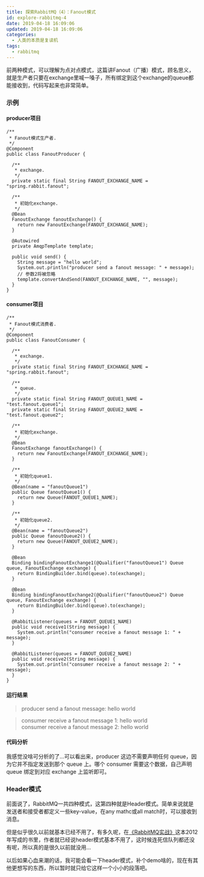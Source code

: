 ```yaml
---
title: 探索RabbitMQ（4）：Fanout模式
id: explore-rabbitmq-4
date: 2019-04-18 16:09:06
updated: 2019-04-18 16:09:06
categories:
  - 人类的本质是复读机
tags:
  - rabbitmq
---
```

前两种模式，可以理解为点对点模式，这篇讲Fanout（广播）模式，顾名思义，就是生产者只要在exchange里喊一嗓子，所有绑定到这个exchange的queue都能接收到，代码写起来也非常简单。

<!-- more -->

### 示例

#### producer项目

```
/**
 * Fanout模式生产者.
 */
@Component
public class FanoutProducer {

  /**
   * exchange.
   */
  private static final String FANOUT_EXCHANGE_NAME = "spring.rabbit.fanout";

  /**
   * 初始化exchange.
   */
  @Bean
  FanoutExchange fanoutExchange() {
    return new FanoutExchange(FANOUT_EXCHANGE_NAME);
  }

  @Autowired
  private AmqpTemplate template;

  public void send() {
    String message = "hello world";
    System.out.println("producer send a fanout message: " + message);
    // 参数2将被忽略
    template.convertAndSend(FANOUT_EXCHANGE_NAME, "", message);
  }
}
```

#### consumer项目

```
/**
 * Fanout模式消费者.
 */
@Component
public class FanoutConsumer {

  /**
   * exchange.
   */
  private static final String FANOUT_EXCHANGE_NAME = "spring.rabbit.fanout";

  /**
   * queue.
   */
  private static final String FANOUT_QUEUE1_NAME = "test.fanout.queue1";
  private static final String FANOUT_QUEUE2_NAME = "test.fanout.queue2";

  /**
   * 初始化exchange.
   */
  @Bean
  FanoutExchange fanoutExchange() {
    return new FanoutExchange(FANOUT_EXCHANGE_NAME);
  }

  /**
   * 初始化queue1.
   */
  @Bean(name = "fanoutQueue1")
  public Queue fanoutQueue1() {
    return new Queue(FANOUT_QUEUE1_NAME);
  }

  /**
   * 初始化queue2.
   */
  @Bean(name = "fanoutQueue2")
  public Queue fanoutQueue2() {
    return new Queue(FANOUT_QUEUE2_NAME);
  }

  @Bean
  Binding bindingFanoutExchange1(@Qualifier("fanoutQueue1") Queue queue, FanoutExchange exchange) {
    return BindingBuilder.bind(queue).to(exchange);
  }

  @Bean
  Binding bindingFanoutExchange2(@Qualifier("fanoutQueue2") Queue queue, FanoutExchange exchange) {
    return BindingBuilder.bind(queue).to(exchange);
  }

  @RabbitListener(queues = FANOUT_QUEUE1_NAME)
  public void receive1(String message) {
    System.out.println("consumer receive a fanout message 1: " + message);
  }

  @RabbitListener(queues = FANOUT_QUEUE2_NAME)
  public void receive2(String message) {
    System.out.println("consumer receive a fanout message 2: " + message);
  }
}
```
#### 运行结果
> producer send a fanout message: hello world

> consumer receive a fanout message 1: hello world</br>
consumer receive a fanout message 2: hello world

#### 代码分析

我感觉没啥可分析的了...可以看出来，producer 这边不需要声明任何 queue，因为它并不指定发送到那个 queue 上。哪个 consumer 需要这个数据，自己声明 queue 绑定到对应 exchange 上监听即可。

### Header模式

前面说了，RabbitMQ一共四种模式，这第四种就是Header模式。简单来说就是发送者和接受者都定义一些key-value，在any mathc或all match时，可以接收到消息。

但是似乎很久以前就基本已经不用了，有多久呢，在[《RabbitMQ实战》](https://book.douban.com/subject/26649178/)这本2012年写成的书里，作者就已经说header模式基本不用了，这时候连死信队列都还没有呢，所以真的是很久以前就没用...

以后如果心血来潮的话，我可能会看一下header模式，补个demo啥的，现在有其他更想写的东西，所以暂时就只给它这样一个小小的段落吧。

